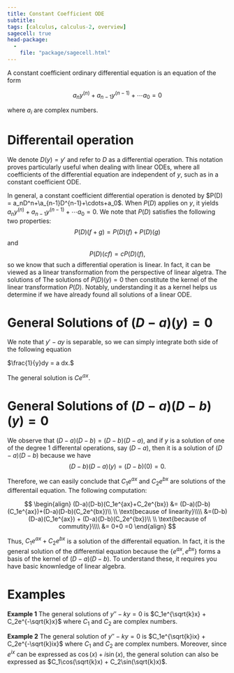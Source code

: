```yaml
---
title: Constant Coefficient ODE
subtitle: 
tags: [calculus, calculus-2, overview]
sagecell: true
head-package:
  -
    file: "package/sagecell.html"
---
```


A constant coefficient ordinary differential equation is an equation of the form

$$a_ny^{(n)}+a_{n-1}y^{(n-1)}+\cdots a_0=0$$

where $a_i$ are complex numbers.

# Differentail operation

We denote $D(y)=y'$ and refer to $D$ as a differential operation. This notation proves particularly useful when dealing with linear ODEs, where all coefficients of the differential equation are independent of $y$, such as in a constant coefficient ODE.

In general, a constant coefficient differential operation is denoted by $P(D) = a_nD^n+\a_{n-1}D^{n-1}+\cdots+a_0$. When $P(D)$ applies on $y$, it yields $a_ny^{(n)}+a_{n-1}y^{(n-1)}+\cdots a_0=0$. We note that $P(D)$ satisfies the following two properties:
$$P(D)(f+g) = P(D)(f)+P(D)(g)$$
and
$$P(D)(cf)=cP(D)(f),$$
so we know that such a differential operation is linear. In fact, it can be viewed as a linear transformation from the perspective of linear algetra. The solutions of The solutions of $P(D)(y)=0$ then constitute the kernel of the linear transformation $P(D)$. Notably, understanding it as a kernel helps us determine if we have already found all solutions of a linear ODE.

# General Solutions of $(D-a)(y)=0$

We note that $y'-ay$ is separable, so we can simply integrate both side of the following equation

$\frac{1}{y}dy = a dx.$

The general solution is $Ce^{ax}$.

# General Solutions of $(D-a)(D-b)(y)=0$

We observe that $(D-a)(D-b)=(D-b)(D-a)$, and if $y$ is a solution of one of the degree 1 differental operations, say $(D-a)$, then it is a solution of $(D-a)(D-b)$ because we have
$$(D-b)(D-a)(y) = (D-b)(0) = 0.$$

Therefore, we can easily conclude that $C_1e^{ax}$ and $C_2e^{bx}$ are solutions of the differentail equation. The following computation:

$$
\begin{align}
(D-a)(D-b)(C_1e^{ax}+C_2e^{bx}) &= (D-a)(D-b)(C_1e^{ax})+(D-a)(D-b)(C_2e^{bx})\\ \\ \text{because of linearity}\\\\
&=(D-b)(D-a)(C_1e^{ax}) + (D-a)(D-b)(C_2e^{bx})\\ \\ \text{because of commutity}\\\\
&= 0+0 =0
\end{align}
$$

Thus, $C_1e^{ax}+C_2e^{bx}$ is a solution of the differentail equation. In fact, it is the general solution of the differential equation because the $\{e^{ax},e^{bx}\}$ forms a basis of the kernel of $(D-a)(D-b)$. To understand these, it requires you have basic knownledge of linear algebra.

# Examples

**Example 1** The general solutions of $y''-ky=0$ is $C_1e^{\sqrt{k}x} + C_2e^{-\sqrt{k}x}$ where $C_1$ and $C_2$ are complex numbers.

**Example 2** The general solution of $y''-ky =0$ is $C_1e^{\sqrt{k}ix} + C_2e^{-\sqrt{k}ix}$ where $C_1$ and $C_2$ are complex numbers. Moreover, since $e^{ix}$ can be expressed as $\cos(x)+i\sin(x)$, the general solution can also be expressed as $C_1\cos(\sqrt{k}x) + C_2\sin(\sqrt{k}x)$.

